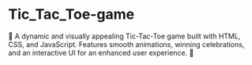 # Tic_Tac_Toe-game
🎉 A dynamic and visually appealing Tic-Tac-Toe game built with HTML, CSS, and JavaScript. Features smooth animations, winning celebrations, and an interactive UI for an enhanced user experience. 🚀
